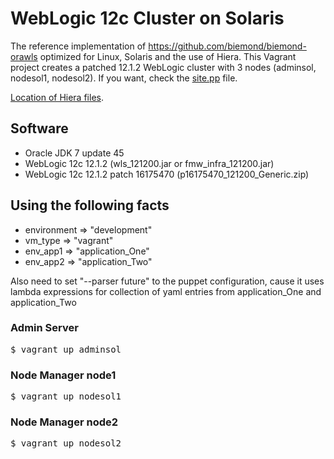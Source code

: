 WebLogic 12c Cluster on Solaris
==============================

The reference implementation of https://github.com/biemond/biemond-orawls optimized for Linux, Solaris and the use of Hiera. This Vagrant project creates a patched 12.1.2 WebLogic cluster with 3 nodes (adminsol, nodesol1, nodesol2). If you want, check the [site.pp](https://github.com/weblogic-community/weblogic-vagrant/blob/master/wls12c-solaris-clustered/puppet/manifests/site.pp) file.

[Location of Hiera files](https://github.com/weblogic-community/weblogic-vagrant/blob/master/wls12c-solaris-clustered/puppet/hieradata).

Software
--------
 * Oracle JDK 7 update 45
 * WebLogic 12c 12.1.2 (wls_121200.jar or fmw_infra_121200.jar)
 * WebLogic 12c 12.1.2 patch 16175470 (p16175470_121200_Generic.zip)

Using the following facts
-------------------------

 * environment => "development"
 * vm_type     => "vagrant"
 * env_app1    => "application_One"
 * env_app2    => "application_Two"

Also need to set "--parser future" to the puppet configuration, cause it uses lambda expressions for collection of yaml entries from application_One and application_Two

### Admin Server  
<pre>$ vagrant up adminsol</pre>

### Node Manager node1  
<pre>$ vagrant up nodesol1</pre>

### Node Manager node2  
<pre>$ vagrant up nodesol2</pre>
